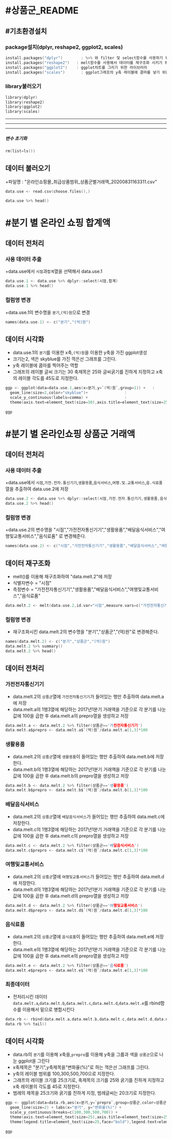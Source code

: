 # #상품군_README

## #기초환경설치

### package설치(dplyr, reshape2, ggplot2, scales)

```c
install.packages("dplyr")        : %>% 와 filter 및 select함수를 사용하기 위한 라이브러리 
install.packages("reshape2")   : melt함수를 사용해서 데이터를 재구조화 시키기 위한 라이브러리 
install.packages("ggplot2")    : ggplot차트를 그리기 위한 라이브러리 
install.packages("scales")       : ggplot그래프의 y축 레이블에 콤마를 넣기 위한 라이브러리
```

### library불러오기

```c
library(dplyr)  
library(reshape2)
library(ggplot2)
library(scales)	
```
---------------------------------------------
---------------------------------------------
---------------------------------------------
##### 변수 초기화
```c
rm(list=ls())
```

## 데이터 불러오기
+파일명 : "온라인쇼핑몰_취급상품범위_상품군별거래액_20200831163311.csv"

```c
data.use <- read.csv(choose.files(),)

data.use %>% head()
```

# #분기 별 온라인 쇼핑 합계액

## 데이터 전처리

### 사용 데이터 추출
+data.use에서 `시점`과`합계`열을 선택해서 data.use.1

```c
data.use.1 <- data.use %>% dplyr::select(시점,합계)
data.use.1 %>% head()
```

### 컬럼명 변경
+data.use.1의 변수명을 `분기`,`(억)원`으로 변경

```c
names(data.use.1) <- c("분기","(억)원")
```

## 데이터 시각화
+ data.use.1의 `분기`를 이용한 x축,`(억)원`을 이용한 y축을 가진 ggplot생성 
+ 크기는2, 색은 skyblue를 가진 꺽은선 그래프를 그린다.
+ y축 레이블에 콤마를 찍어주는 역할
+ 그래프의 레이블 글씨 크기는 30 축제목은 25와 글씨굵기를 진하게 지정하고 x축의 레이블 각도를 45도로 지정한다.

```c
ggp <- ggplot(data=data.use.1,aes(x=분기,y=`(억)원`,group=1)) +   :  
  geom_line(size=2,color="skyblue")+ 				: 
  scale_y_continuous(labels=comma) +				:  
  theme(axis.text=element_text(size=30),axis.title=element_text(size=25,face="bold"),axis.text.x=element_text(angle=45,hjust=1)) 
  
ggp 	
```



# #분기 별 온라인쇼핑 상품군 거래액

## 데이터 전처리

### 사용 데이터 추출
+data.use에서 `시점`,`가전.전자.통신기기`,`생활용품`,`음식서비스`,`여행.및.교통서비스`,`음.식료품` 열을 추출하여 data.use.2에 저장

```c
data.use.2 <- data.use %>% dplyr::select(시점,가전.전자.통신기기,생활용품,음식서비스,여행.및.교통서비스,음.식료품)
data.use.2 %>% head()
```

### 컬럼명 변경
+data.use.2의 변수명을 "시점","가전전자통신기기","생활용품","배달음식서비스","여행및교통서비스","음식료품" 로 변경해준다.

```c
names(data.use.2) <- c("시점","가전전자통신기기","생활용품","배달음식서비스","여행및교통서비스","음식료품")
```

## 데이터 재구조화
+ melt()를 이용해 재구조화하여 "data.melt.2"에 저장
+ 식별자변수 = "시점"     
+ 측정변수 = "가전전자통신기기","생활용품","배달음식서비스","여행및교통서비스","음식료품"

```c
data.melt.2 <- melt(data.use.2,id.var="시점",measure.vars=c("가전전자통신기기","생활용품","배달음식서비스","여행및교통서비스","음식료품"))
```

### 컬럼명 변경
+  재구조화시킨 data.melt.2의 변수명을 "분기","상품군","(억)원"로 변경해준다.

```c
names(data.melt.2) <- c("분기","상품군","(억)원")
data.melt.2 %>% summary()
data.melt.2 %>% head()
```

## 데이터 전처리

### 가전전자통신기기
+ data.melt.2의 `상품군`열에 `가전전자통신기기`가 들어있는 행만 추출하여 data.melt.a에 저장
+ data.melt.a의 1행3열에 해당하는 2017년1분기 거래액을 기준으로 각 분기를 나눈 값에 100을 곱한 후 data.melt.a의 prepro열을 생성하고 저장

```c
data.melt.a <- data.melt.2 %>% filter(상품군=='가전전자통신기기')
data.melt.a$prepro <- data.melt.a$`(억)원`/data.melt.a[1,3]*100
```

### 생활용품
+ data.melt.2의 `상품군`열에 `생활용품`이 들어있는 행만 추출하여 data.melt.b에 저장한다.
+ data.melt.b의 1행3열에 해당하는 2017년1분기 거래액을 기준으로 각 분기를 나눈 값에 100을 곱한 후 data.melt.b의 prepro열을 생성하고 저장

```c
data.melt.b <- data.melt.2 %>% filter(상품군=='생활용품')
data.melt.b$prepro <- data.melt.b$`(억)원`/data.melt.b[1,3]*100
```

### 배달음식서비스
+ data.melt.2의 `상품군`열에 `배달음식서비스`가 들어있는 행만 추출하여 data.melt.c에 저장한다.		
+ data.melt.c의 1행3열에 해당하는 2017년1분기 거래액을 기준으로 각 분기를 나눈 값에 100을 곱한 후 data.melt.c의 prepro열을 생성하고 저장

```c
data.melt.c <- data.melt.2 %>% filter(상품군=='배달음식서비스')
data.melt.c$prepro <- data.melt.c$`(억)원`/data.melt.c[1,3]*100
```

### 여행및교통서비스
+ data.melt.2의 `상품군`열에 `여행및교통서비스`가 들어있는 행만 추출하여 data.melt.d에 저장한다.		
+ data.melt.d의 1행3열에 해당하는 2017년1분기 거래액을 기준으로 각 분기를 나눈 값에 100을 곱한 후 data.melt.d의 prepro열을 생성하고 저장

```c
data.melt.d <- data.melt.2 %>% filter(상품군=='여행및교통서비스')
data.melt.d$prepro <- data.melt.d$`(억)원`/data.melt.d[1,3]*100
```

### 음식료품
+ data.melt.2의 `상품군`열에 `음식료품`이 들어있는 행만 추출하여 data.melt.e에 저장한다.		
+ data.melt.e의 1행3열에 해당하는 2017년1분기 거래액을 기준으로 각 분기를 나눈 값에 100을 곱한 후 data.melt.e의 prepro열을 생성하고 저장

```c
data.melt.e <- data.melt.2 %>% filter(상품군=='음식료품')
data.melt.e$prepro <- data.melt.e$`(억)원`/data.melt.e[1,3]*100
```

### 최종데이터 
+ 전처리시킨 데이터 `data.melt.a`,`data.melt.b`,`data.melt.c`,`data.melt.d`,`data.melt.e`를 rbind함수를 이용해서 밑으로 병합시킨다

```c
data.rb <- rbind(data.melt.a,data.melt.b,data.melt.c,data.melt.d,data.melt.e)
data.rb %>% tail()
```

## 데이터 시각화 ##
+ data.rb의 `분기`를 이용해 x축을,`prepro`를 이용해 y축을 그룹과 색을 `상품군`으로 나눈 ggplot을 그린다
+ x축제목은 "분기",y축제목을"변화율(%)"로 하는 꺽은선 그래프를 그린다.
+ y축의 레이블 범위를 100,300,500,700으로 지정한다.
+ 그래프의 레이블 크기를 25크기로, 축제목의 크기를 25와 굵기를 진하게 지정하고 x축 레이블의 각도를 45로 지정한다. 
+ 범례의 제목을 25크기와 굵기를 진하게 지정, 범례글씨는 20크기로 지정한다.

```c
ggp <- ggplot(data=data.rb,aes(x=분기,y=`prepro`,group=상품군,color=상품군)) +
  geom_line(size=2) + labs(x="분기", y="변화율(%)") +
  scale_y_continuous(breaks=c(100,300,500,700)) +
  theme(axis.text=element_text(size=25),axis.title=element_text(size=25,face="bold"),axis.text.x=element_text(angle=45,hjust=1)) +
  theme(legend.title=element_text(size=25,face="bold"),legend.text=element_text(size=20))
  
ggp
```

